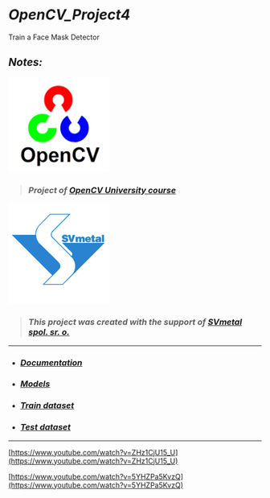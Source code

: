 # ***OpenCV_Project4***

Train a Face Mask Detector


## ***Notes:***

<img src="https://github.com/RadimKozl/OpenCV_Project4/blob/832738cf629a0d6518297f860fd1952e3eaa3143/notebooks/img/OpenCV_logo.png" alt="OpenCV logo" style="width: 200px;"/>

> ### *Project of [OpenCV University course](https://opencv.org/university/computer-vision-and-deep-learning-applications/)* 

<img src="https://github.com/RadimKozl/OpenCV_Project4/blob/edcb3ff1ff3bed1648ac1802939ef9247952a309/notebooks/img/SVmetalLogo.png" alt="OpenCV logo" style="width: 200px;"/>

> ### *This project was created with the support of [SVmetal spol. sr. o.](https://www.svmetal.cz/cs)*

--------------------------------------------------------

- ### ***[Documentation](https://github.com/RadimKozl/OpenCV_Project4/blob/main/notebooks/notebooks.md)***
- ### ***[Models](https://github.com/RadimKozl/OpenCV_Project4/blob/main/data/models/models.md)***
- ### ***[Train dataset](https://github.com/RadimKozl/OpenCV_Project4/blob/main/data/images/train_images/train_dataset.md)***
- ### ***[Test dataset](https://github.com/RadimKozl/OpenCV_Project4/blob/main/data/images/test_images/test_dataset.md)***

----------------------------------------------------

[https://www.youtube.com/watch?v=ZHz1CjU15_U](https://www.youtube.com/watch?v=ZHz1CjU15_U)

[https://www.youtube.com/watch?v=5YHZPa5KvzQ](https://www.youtube.com/watch?v=5YHZPa5KvzQ)